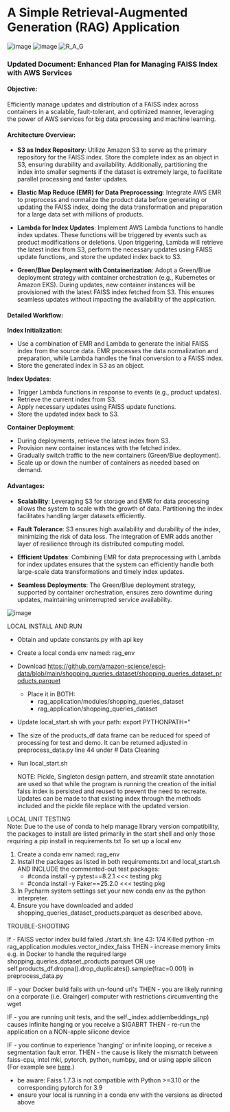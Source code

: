 # A Simple Retrieval-Augmented Generation (RAG) Application
![image](https://github.com/Noel-Niko/grainger_rag/assets/83922762/5ceebba5-8680-4237-96e4-3ad7e8022faa)
![image](https://github.com/Noel-Niko/simple_retrieval_augmented_generation/assets/83922762/c78dde55-8b86-45e7-8f73-e393ebdb816a)
![R_A_G](https://github.com/Noel-Niko/grainger_rag/assets/83922762/038f8196-c9ba-4432-bad4-ff70d49142e9)

### Updated Document: Enhanced Plan for Managing FAISS Index with AWS Services

#### Objective:
Efficiently manage updates and distribution of a FAISS index across containers in a scalable, fault-tolerant, and optimized manner, leveraging the power of AWS services for big data processing and machine learning.

#### Architecture Overview:

- **S3 as Index Repository**: Utilize Amazon S3 to serve as the primary repository for the FAISS index. Store the complete index as an object in S3, ensuring durability and availability. Additionally, partitioning the index into smaller segments if the dataset is extremely large, to facilitate parallel processing and faster updates.

- **Elastic Map Reduce (EMR) for Data Preprocessing**: Integrate AWS EMR to preprocess and normalize the product data before generating or updating the FAISS index, doing the data transformation and preparation for a large data set with millions of products.

- **Lambda for Index Updates**: Implement AWS Lambda functions to handle index updates. These functions will be triggered by events such as product modifications or deletions. Upon triggering, Lambda will retrieve the latest index from S3, perform the necessary updates using FAISS update functions, and store the updated index back to S3.

- **Green/Blue Deployment with Containerization**: Adopt a Green/Blue deployment strategy with container orchestration (e.g., Kubernetes or Amazon EKS). During updates, new container instances will be provisioned with the latest FAISS index fetched from S3. This ensures seamless updates without impacting the availability of the application.

#### Detailed Workflow:

**Index Initialization**:

- Use a combination of EMR and Lambda to generate the initial FAISS index from the source data. EMR processes the data normalization and preparation, while Lambda handles the final conversion to a FAISS index.
- Store the generated index in S3 as an object.

**Index Updates**:

- Trigger Lambda functions in response to events (e.g., product updates).
- Retrieve the current index from S3.
- Apply necessary updates using FAISS update functions.
- Store the updated index back to S3.

**Container Deployment**:

- During deployments, retrieve the latest index from S3.
- Provision new container instances with the fetched index.
- Gradually switch traffic to the new containers (Green/Blue deployment).
- Scale up or down the number of containers as needed based on demand.

#### Advantages:

- **Scalability**: Leveraging S3 for storage and EMR for data processing allows the system to scale with the growth of data. Partitioning the index facilitates handling larger datasets efficiently.
  
- **Fault Tolerance**: S3 ensures high availability and durability of the index, minimizing the risk of data loss. The integration of EMR adds another layer of resilience through its distributed computing model.
  
- **Efficient Updates**: Combining EMR for data preprocessing with Lambda for index updates ensures that the system can efficiently handle both large-scale data transformations and timely index updates.
  
- **Seamless Deployments**: The Green/Blue deployment strategy, supported by container orchestration, ensures zero downtime during updates, maintaining uninterrupted service availability.





![image](https://github.com/Noel-Niko/grainger_rag/assets/83922762/cb599178-5400-4ce8-984b-bec9e6d4e869)




LOCAL INSTALL AND RUN
  - Obtain and update constants.py with api key  
  - Create a local conda env named: rag_env
  - Download https://github.com/amazon-science/esci-data/blob/main/shopping_queries_dataset/shopping_queries_dataset_products.parquet
      - Place it in BOTH:
          - rag_application/modules/shopping_queries_dataset
          - rag_application/shopping_queries_dataset
  - Update local_start.sh with your path: export PYTHONPATH="
  - The size of the products_df data frame can be reduced for speed of processing for test and demo. It can be returned adjusted in preprocess_data.py line 44 under  # Data Cleaning
  - Run local_start.sh

    NOTE: Pickle, Singleton design pattern, and streamlit state annotation are used so that while the program is running the creation of the initial faiss index is persisted and reused to prevent the need to recreate. Updates can be made to that existing index through the methods included and the pickle file replace with the updated version.

  
LOCAL UNIT TESTING  
  Note: Due to the use of conda to help manage library version compatibility, the packages to install are listed primarily in the start shell and only those requiring a pip install in requirements.txt To set up a local env 
  1. Create a conda env named: rag_env
  2. Install the packages as listed in both requirements.txt and local_start.sh AND INCLUDE the commented-out test packages:
      - #conda install -y pytest==8.2.1  <<< testing pkg
      - #conda install -y Faker==25.2.0  <<< testing pkg
  4. In Pycharm system settings set your new conda env as the python interpreter.
  5. Ensure you have downloaded and added shopping_queries_dataset_products.parquet as described above.




TROUBLE-SHOOTING

If - FAISS vector index build failed ./start.sh: line 43:   174 Killed    python -m rag_application.modules.vector_index_faiss
THEN - increase memory limits e.g. in Docker to handle the required large shopping_queries_dataset_products.parquet 
   OR use self.products_df.dropna().drop_duplicates().sample(frac=0.001) in preprocess_data.py

IF - your Docker build fails with un-found url's
THEN - you are likely running on a corporate (i.e. Grainger) computer with restrictions circumventing the wget

IF - you are running unit tests, and the self._index.add(embeddings_np) causes infinite hanging or you receive a SIGABRT
THEN - re-run the application on a NON-apple silicone device

IF - you continue to experience 'hanging' or infinite looping, or receive a segmentation fault error.
THEN - the cause is likely the mismatch between faiss-cpu, intel mkl, pytorch, python, numbpy, and or using apple silicon  (For example see [here](https://numpy.org/devdocs/user/troubleshooting-importerror.html).)
  - be aware: Faiss 1.7.3 is not compatible with Python >=3.10 or the corresponding pytorch for 3.9
  - ensure your local is running in a conda env with the versions as directed above





